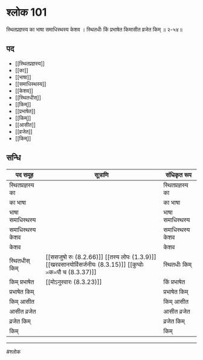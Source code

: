 # श्लोक 101

स्थितप्रज्ञस्य का भाषा समाधिस्थस्य केशव ।
स्थितधीः किं प्रभाषेत किमासीत व्रजेत किम् ॥ २-५४॥


## पद 

- [[स्थितप्रज्ञस्य]]
- [[का]]
- [[भाषा]]
- [[समाधिस्थस्य]]
- [[केशव]]
- [[स्थितधीस्]]
- [[किम्]]
- [[प्रभाषेत]]
- [[किम्]]
- [[आसीत]]
- [[व्रजेत]]
- [[किम्]]

## सन्धि

| पद समूह | सूत्राणि | संधिकृत रूप |
| ----- | ----- | ----- |
| स्थितप्रज्ञस्य का |  | स्थितप्रज्ञस्य का |
| का भाषा |  | का भाषा |
| भाषा समाधिस्थस्य |  | भाषा समाधिस्थस्य |
| समाधिस्थस्य केशव |  | समाधिस्थस्य केशव |
| केशव |  | केशव |
| स्थितधीस् किम् |  [[ससजुषो रुः (8.2.66)]] [[तस्य लोपः (1.3.9)]] [[खरवसानयोर्विसर्जनीयः (8.3.15)]] [[कुप्वोः ≍क≍पौ च (8.3.37)]] | स्थितधीः किम् |
| किम् प्रभाषेत |  [[मोऽनुस्वारः (8.3.23)]] | किं प्रभाषेत |
| प्रभाषेत किम् |  | प्रभाषेत किम् |
| किम् आसीत |  | किम् आसीत |
| आसीत व्रजेत |  | आसीत व्रजेत |
| व्रजेत किम् |  | व्रजेत किम् |
| किम् |  | किम् |


---

#श्लोक